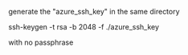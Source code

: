 generate the "azure_ssh_key" in the same directory

ssh-keygen -t rsa -b 2048 -f ./azure_ssh_key 

with no passphrase